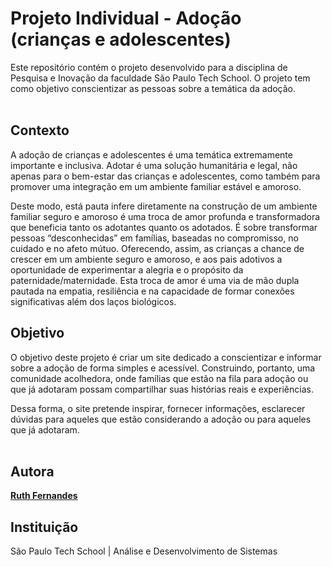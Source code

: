 # Projeto Individual - Adoção (crianças e adolescentes)

Este repositório contém o projeto desenvolvido para a disciplina de Pesquisa e Inovação da faculdade São Paulo Tech School. O projeto tem como objetivo conscientizar as pessoas sobre a temática da adoção.
<br><br>

## Contexto

A adoção de crianças e adolescentes é uma temática extremamente importante e inclusiva. Adotar é uma solução humanitária e legal, não apenas para o bem-estar das crianças e adolescentes, como também para promover uma integração em um ambiente familiar estável e amoroso. 

 Deste modo, está pauta infere diretamente na construção de um ambiente familiar seguro e amoroso é uma troca de amor profunda e transformadora que beneficia tanto os adotantes quanto os adotados. É sobre transformar pessoas “desconhecidas” em famílias, baseadas no compromisso, no cuidado e no afeto mútuo. Oferecendo, assim, as crianças a chance de crescer em um ambiente seguro e amoroso, e aos pais adotivos a oportunidade de experimentar a alegria e o propósito da paternidade/maternidade. Esta troca de amor é uma via de mão dupla pautada na empatia, resiliência e na capacidade de formar conexões significativas além dos laços biológicos. 
<br>

## Objetivo

O objetivo deste projeto é criar um site dedicado a conscientizar e informar sobre a adoção de forma simples e acessível. Construindo, portanto, uma comunidade acolhedora, onde famílias que estão na fila para adoção ou que já adotaram possam compartilhar suas histórias reais e experiências. 

Dessa forma, o site pretende inspirar, fornecer informações, esclarecer dúvidas para aqueles que estão considerando a adoção ou para aqueles que já adotaram. 
<br><br>

## Autora

[**Ruth Fernandes**](https://github.com/ruth-magalhaes/adocao/tree/main)
<br>

## Instituição

São Paulo Tech School | Análise e Desenvolvimento de Sistemas 